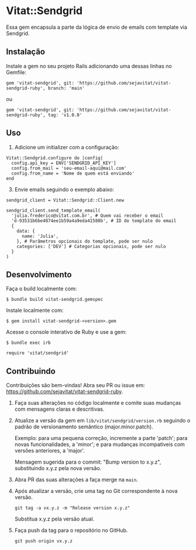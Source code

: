 # Vitat::Sendgrid

Essa gem encapsula a parte da lógica de envio de emails com template via Sendgrid.


## Instalação

Instale a gem no seu projeto Rails adicionando uma dessas linhas no Gemfile:

```
gem 'vitat-sendgrid', git: 'https://github.com/sejavitat/vitat-sendgrid-ruby', branch: 'main'
```

ou

```
gem 'vitat-sendgrid', git: 'https://github.com/sejavitat/vitat-sendgrid-ruby', tag: 'v1.0.0'
```


## Uso

1. Adicione um initializer com a configuração:

```
Vitat::Sendgrid.configure do |config|
  config.api_key = ENV['SENDGRID_API_KEY']
  config.from_mail = 'seu-email-aqui@mail.com'
  config.from_name = 'Nome de quem está enviando'
end
```

3. Envie emails seguindo o exemplo abaixo:

```
sendgrid_client = Vitat::Sendgrid::Client.new

sendgrid_client.send_template_email(
  'julia.frederico@vitat.com.br', # Quem vai receber o email
  'd-93531b6be4874ee1b59a4a9eda41580b', # ID do template do email
  {
    data: {
      name: 'Julia',
    }, # Parâmetros opcionais do template, pode ser nulo
    categories: ['DEV'] # Categorias opcionais, pode ser nulo
  }
)
```


## Desenvolvimento

Faça o build localmente com:

    $ bundle build vitat-sendgrid.gemspec

Instale localmente com:

    $ gem install vitat-sendgrid-<version>.gem

Acesse o console interativo de Ruby e use a gem:

    $ bundle exec irb

    require 'vitat/sendgrid'


## Contribuindo

Contribuições são bem-vindas! Abra seu PR ou issue em: https://github.com/sejavitat/vitat-sendgrid-ruby.

1. Faça suas alterações no código localmente e comite suas mudanças com mensagens claras e descritivas.
2. Atualize a versão da gem em `lib/vitat/sendgrid/version.rb` seguindo o padrão de versionamento semântico (major.minor.patch).
    
    Exemplo: para uma pequena correção, incremente a parte 'patch'; para novas funcionalidades, a 'minor'; e para mudanças incompatíveis com versões anteriores, a 'major'.
    
    Mensagem sugerida para o commit: "Bump version to x.y.z", substituindo x.y.z pela nova versão.

3. Abra PR das suas alterações a faça merge na `main`.
4. Após atualizar a versão, crie uma tag no Git correspondente à nova versão.

    ```
    git tag -a vx.y.z -m "Release version x.y.z"
    ```

    Substitua x.y.z pela versão atual.

5. Faça push da tag para o repositório no GitHub.
    
    ```
    git push origin vx.y.z
    ```
